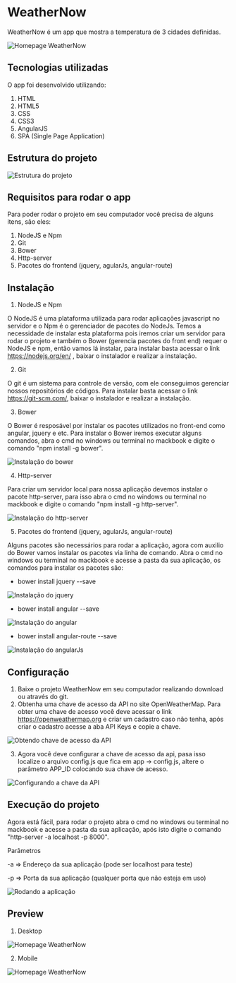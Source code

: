 # WeatherNow
WeatherNow é um app que mostra a temperatura de 3 cidades definidas.

![Homepage WeatherNow](https://preview.ibb.co/kCU6v7/view_weathernow_home.png)

## Tecnologias utilizadas
  O app foi desenvolvido utilizando:
1. HTML
2. HTML5
3. CSS
4. CSS3
5. AngularJS
5. SPA (Single Page Application)

## Estrutura do projeto
![Estrutura do projeto](https://image.ibb.co/g1tY8S/estrutura_do_projeto.png)


## Requisitos para rodar o app
  Para poder rodar o projeto em seu computador você precisa de alguns itens, são eles:
1. NodeJS e Npm
2. Git
3. Bower
4. Http-server
5. Pacotes do frontend (jquery, agularJs, angular-route)

## Instalação
1. NodeJS e Npm
>
O NodeJS é uma plataforma utilizada para rodar aplicações javascript no servidor e o Npm é o gerenciador de pacotes do NodeJs. Temos a necessidade de instalar esta plataforma pois iremos criar um servidor para rodar o projeto e também o Bower (gerencia pacotes do front end) requer o NodeJS e npm, então vamos lá instalar, para instalar basta acessar o link https://nodejs.org/en/ , baixar o instalador e realizar a instalação. 

2. Git
>
O git é um sistema para controle de versão, com ele conseguimos gerenciar nossos repositórios de códigos. Para instalar basta acessar o link https://git-scm.com/, baixar o instalador e realizar a instalação.

3. Bower
>
O Bower é resposável por instalar os pacotes utilizados no front-end como angular, jquery e etc. Para instalar o Bower iremos executar alguns comandos, abra o cmd no windows ou terminal no mackbook e digite o comando "npm install -g bower".
>
![Instalação do bower](https://image.ibb.co/e8ms2n/npm_install.png)

4. Http-server
>
Para criar um servidor local para nossa aplicação devemos instalar o pacote http-server, para isso abra o cmd no windows ou terminal no mackbook e digite o comando "npm install -g http-server".
>
![Instalação do http-server](https://image.ibb.co/dWWLoS/install_httpserver.png)

5. Pacotes do frontend (jquery, agularJs, angular-route)
>
Alguns pacotes são necessários para rodar a aplicação, agora com auxilio do Bower vamos instalar os pacotes via linha de comando. Abra o cmd no windows ou terminal no mackbook e acesse a pasta da sua aplicação, os comandos para instalar os pacotes são:

* bower install jquery --save
>
![Instalação do jquery](https://image.ibb.co/dyGya7/install_jquery.png)

* bower install angular --save
>
![Instalação do angular](https://image.ibb.co/epRs2n/install_angular.png)

* bower install angular-route --save
>
![Instalação do angularJs](https://preview.ibb.co/jwq8a7/install_angular_route.png)


## Configuração
1. Baixe o projeto WeatherNow em seu computador realizando download ou através do git.
2. Obtenha uma chave de acesso da API no site OpenWeatherMap. Para obter uma chave de acesso você deve acessar o link https://openweathermap.org e criar um cadastro caso não tenha, após criar o cadastro acesse a aba API Keys e copie a chave.
>
![Obtendo chave de acesso da API](https://preview.ibb.co/dieRv7/api.png)
>  
3. Agora você deve configurar a chave de acesso da api, pasa isso localize o arquivo config.js que fica em app -> config.js,
altere o parâmetro APP_ID colocando sua chave de acesso.
>
![Configurando a chave da API](https://preview.ibb.co/dLTTa7/configurando_chave_da_api.png)
>

## Execução do projeto
Agora está fácil, para rodar o projeto abra o cmd no windows ou terminal no mackbook e acesse a pasta da sua aplicação, após isto digite o comando "http-server -a localhost -p 8000".

Parâmetros
>
-a => Endereço da sua aplicação (pode ser localhost para teste)
>
-p => Porta da sua aplicação (qualquer porta que não esteja em uso)
>
![Rodando a aplicação](https://preview.ibb.co/m26EF7/rodando_a_aplicacao.png)

## Preview
1. Desktop
>
![Homepage WeatherNow](https://preview.ibb.co/kCU6v7/view_weathernow_home.png)
>
2. Mobile
>
![Homepage WeatherNow](https://image.ibb.co/hKafoS/visualizacao_versao_resuzida.png)


